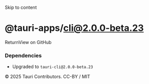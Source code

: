 Skip to content
# @tauri-apps/cli@2.0.0-beta.23
ReturnView on GitHub
### Dependencies
  * Upgraded to `tauri-cli@2.0.0-beta.23`


© 2025 Tauri Contributors. CC-BY / MIT
